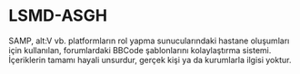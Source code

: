 # LSMD-ASGH
SAMP, alt:V vb. platformların rol yapma sunucularındaki hastane oluşumları için kullanılan, forumlardaki BBCode şablonlarını kolaylaştırma sistemi.
İçeriklerin tamamı hayali unsurdur, gerçek kişi ya da kurumlarla ilgisi yoktur.
